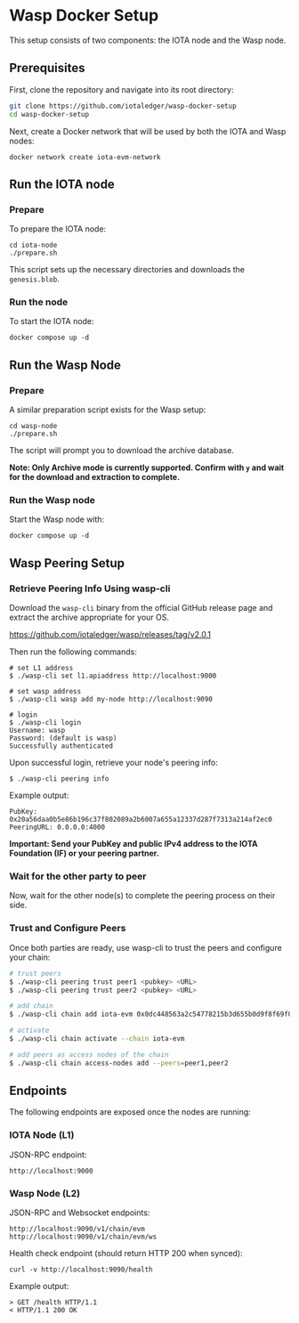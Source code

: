 # Wasp Docker Setup

This setup consists of two components: the IOTA node and the Wasp node.



## Prerequisites

First, clone the repository and navigate into its root directory:

```bash
git clone https://github.com/iotaledger/wasp-docker-setup
cd wasp-docker-setup
```

Next, create a Docker network that will be used by both the IOTA and Wasp nodes:

```
docker network create iota-evm-network
```

## Run the IOTA node

### Prepare

To prepare the IOTA node:

```
cd iota-node
./prepare.sh
```

This script sets up the necessary directories and downloads the `genesis.blob`.

### Run the node

To start the IOTA node:

```
docker compose up -d
```

## Run the Wasp Node

### Prepare

A similar preparation script exists for the Wasp setup:

```
cd wasp-node
./prepare.sh
```

The script will prompt you to download the archive database.

**Note: Only Archive mode is currently supported. Confirm with `y` and wait for the download and extraction to complete.**

### Run the Wasp node

Start the Wasp node with:
```
docker compose up -d
```

## Wasp Peering Setup
### Retrieve Peering Info Using wasp-cli

Download the `wasp-cli` binary from the official GitHub release page and extract the archive appropriate for your OS.

https://github.com/iotaledger/wasp/releases/tag/v2.0.1

Then run the following commands:

```
# set L1 address
$ ./wasp-cli set l1.apiaddress http://localhost:9000

# set wasp address
$ ./wasp-cli wasp add my-node http://localhost:9090

# login
$ ./wasp-cli login
Username: wasp
Password: (default is wasp)
Successfully authenticated
```

Upon successful login, retrieve your node's peering info:

```
$ ./wasp-cli peering info
```

Example output:
```
PubKey: 0x20a56daa0b5e86b196c37f802089a2b6007a655a12337d287f7313a214af2ec0
PeeringURL: 0.0.0.0:4000
```

**Important: Send your PubKey and public IPv4 address to the IOTA Foundation (IF) or your peering partner.**

### Wait for the other party to peer
Now, wait for the other node(s) to complete the peering process on their side.

### Trust and Configure Peers

Once both parties are ready, use wasp-cli to trust the peers and configure your chain:

```bash
# trust peers
$ ./wasp-cli peering trust peer1 <pubkey> <URL>
$ ./wasp-cli peering trust peer2 <pubkey> <URL>

# add chain
$ ./wasp-cli chain add iota-evm 0x0dc448563a2c54778215b3d655b0d9f8f69f06cf80a4fc9eada72e96a49e409d

# activate
$ ./wasp-cli chain activate --chain iota-evm

# add peers as access nodes of the chain
$ ./wasp-cli chain access-nodes add --peers=peer1,peer2
```

## Endpoints

The following endpoints are exposed once the nodes are running:

### IOTA Node (L1)

JSON-RPC endpoint:
```
http://localhost:9000
```

### Wasp Node (L2)
JSON-RPC and Websocket endpoints:
```
http://localhost:9090/v1/chain/evm
http://localhost:9090/v1/chain/evm/ws
```
Health check endpoint (should return HTTP 200 when synced):
```
curl -v http://localhost:9090/health
```
Example output:

```
> GET /health HTTP/1.1
< HTTP/1.1 200 OK
```

